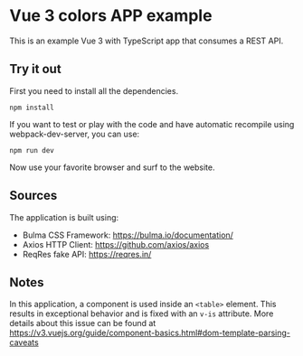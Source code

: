 # Vue 3 colors APP example

This is an example Vue 3 with TypeScript app that consumes a REST API.

## Try it out

First you need to install all the dependencies.

```cli
npm install
```

If you want to test or play with the code and have automatic recompile using webpack-dev-server, you can use:

```cli
npm run dev
```

Now use your favorite browser and surf to the website.

## Sources

The application is built using:

* Bulma CSS Framework: <https://bulma.io/documentation/>
* Axios HTTP Client: <https://github.com/axios/axios>
* ReqRes fake API: <https://reqres.in/>

## Notes

In this application, a component is used inside an `<table>` element. This results in exceptional behavior and is fixed with an `v-is` attribute. More details about this issue can be found at <https://v3.vuejs.org/guide/component-basics.html#dom-template-parsing-caveats>